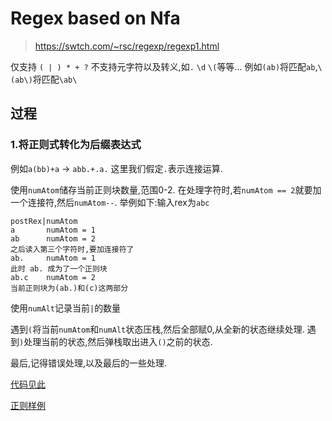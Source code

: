 # Regex based on Nfa
> https://swtch.com/~rsc/regexp/regexp1.html

仅支持 `( | ) * + ?`
不支持元字符以及转义,如`.` `\d` `\(`等等...
例如`(ab)`将匹配`ab`,`\(ab\)`将匹配`\ab\`

## 过程
### 1.将正则式转化为后缀表达式
例如`a(bb)+a` -> `abb.+.a.` 这里我们假定`.`表示连接运算.

使用`numAtom`储存当前正则块数量,范围0-2.
在处理字符时,若`numAtom == 2`就要加一个连接符,然后`numAtom--`.
举例如下:输入rex为`abc`
```
postRex|numAtom
a       numAtom = 1
ab      numAtom = 2
之后读入第三个字符时,要加连接符了
ab.     numAtom = 1
此时 ab. 成为了一个正则块
ab.c    numAtom = 2
当前正则块为(ab.)和(c)这两部分
```
使用`numAlt`记录当前`|`的数量

遇到`(`将当前`numAtom`和`numAlt`状态压栈,然后全部赋0,从全新的状态继续处理.
遇到`)`处理当前的状态,然后弹栈取出进入`()`之前的状态.

最后,记得错误处理,以及最后的一些处理.

[代码见此](test\rexToPostRexTest.cc)

[正则样例](test\rexTest.txt)
